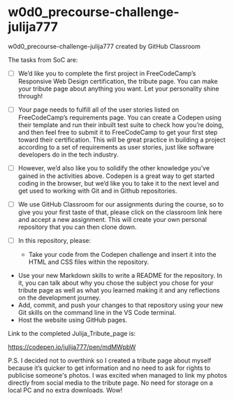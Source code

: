 # w0d0_precourse-challenge-julija777
w0d0_precourse-challenge-julija777 created by GitHub Classroom

The tasks from SoC are:

- [ ] We’d like you to complete the first project in FreeCodeCamp’s Responsive Web Design certification, 
the tribute page. You can make your tribute page about anything you want. Let your personality shine through!

- [ ] Your page needs to fulfill all of the user stories listed on FreeCodeCamp’s requirements page. 
You can create a Codepen using their template and run their inbuilt test suite to check how you’re doing, 
and then feel free to submit it to FreeCodeCamp to get your first step toward their certification. 
This will be great practice in building a project according to a set of requirements as user stories, just like software developers do in the tech industry.

- [ ] However, we’d also like you to solidify the other knowledge you’ve gained in the activities above. 
Codepen is a great way to get started coding in the browser, but we’d like you to take it to the next level and get used to working 
with Git and in Github repositories. 
- [ ] We use GitHub Classroom for our assignments during the course, 
so to give you your first taste of that, please click on the classroom link here and accept a new assignment. 
This will create your own personal repository that you can then clone down.

- [ ] In this repository, please:
    * Take your code from the Codepen challenge and insert it into the HTML and CSS files within the repository.
* Use your new Markdown skills to write a README for the repository. 
In it, you can talk about why you chose the subject you chose for your tribute page as well as what you learned making 
it and any reflections on the development journey.
* Add, commit, and push your changes to that repository using your new Git skills on the command line in the VS Code terminal.
* Host the website using GitHub pages.

Link to the completed Julija_Tribute_page is:

https://codepen.io/julija777/pen/mdMWpbW

P.S. I decided not to overthink so I created a tribute page about myself because it’s quicker to get information and no need to ask for rights to publicise someone's photos. I was excited when managed to link my photos directly from social media to the tribute page. No need for storage on a local PC and no extra downloads. Wow!

